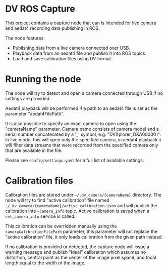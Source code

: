# DV ROS Capture

This project contains a capture node that can is intended for live camera and aedat4 recording data publishing in ROS.

The node features:
* Publishing data from a live camera connected over USB.
* Playback data from an aedat4 file and publish it into ROS topics.
* Load and save calibration files using DV format.

# Running the node

The node will try to detect and open a camera connected through USB if no settings are provided. 

Aedat4 playback will be performed if a path to an aedat4 file is set as the parameter "aedat4FilePath". 

It is also possible to specify an exact camera to open using the "cameraName" parameter. Camera name consists
of camera model and a serial number concatenated by a '_' symbol, e.g. "DVXplorer_DXA000001".  In live mode, this 
will open only the specified camera, in aedat4 playback it will filter data streams that were recorded from the 
specified camera only that are available in the file.

Please see `config/settings.yaml` for a full list of available settings.

# Calibration files

Calibration files are stored under `~/.dv_camera/{cameraName}` directory. The node will try to find 
"active calibration" file named `~/.dv_camera/{cameraName}/active_calibration.json` and will publish the calibration
into `~camera_info` topic. Active calibration is saved when a `set_camera_info` service is called.

This calibration can be overridden manually using the `cameraCalibrationFilePath` parameter, this parameter
will not replace the "active calibration" file, it only loads calibration from the given path instead.

If no calibration is provided or detected, the capture node will issue a warning message and publish "ideal" 
calibration which assumes no distortion, central point as the center of the image pixel space, and focal length
equal to the width of the image.